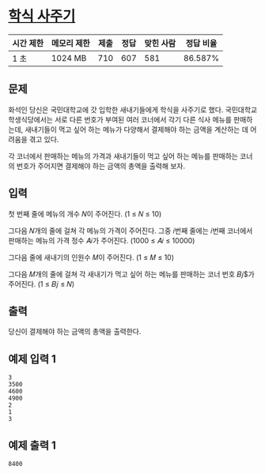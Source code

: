 # [학식 사주기](https://www.acmicpc.net/problem/31821)

| 시간 제한 | 메모리 제한 | 제출 | 정답 | 맞힌 사람 | 정답 비율 |
| --- | --- | --- | --- | --- | --- |
| 1 초 | 1024 MB | 710 | 607 | 581 | 86.587% |

## 문제

화석인 당신은 국민대학교에 갓 입학한 새내기들에게 학식을 사주기로 했다. 국민대학교 학생식당에서는 서로 다른 번호가 부여된 여러 코너에서 각기 다른 식사 메뉴를 판매하는데, 새내기들이 먹고 싶어 하는 메뉴가 다양해서 결제해야 하는 금액을 계산하는 데 어려움을 겪고 있다.

각 코너에서 판매하는 메뉴의 가격과 새내기들이 먹고 싶어 하는 메뉴를 판매하는 코너의 번호가 주어지면 결제해야 하는 금액의 총액을 출력해 보자.

## 입력

첫 번째 줄에 메뉴의 개수 𝑁이 주어진다. (1 ≤ 𝑁 ≤ 10)

그다음 𝑁개의 줄에 걸쳐 각 메뉴의 가격이 주어진다. 그중 𝑖번째 줄에는 𝑖번째 코너에서 판매하는 메뉴의 가격 정수 𝐴𝑖가 주어진다. (1000 ≤ 𝐴𝑖 ≤ 10000)

그다음 줄에 새내기의 인원수 𝑀이 주어진다. (1 ≤ 𝑀 ≤ 10)

그다음 𝑀개의 줄에 걸쳐 각 새내기가 먹고 싶어 하는 메뉴를 판매하는 코너 번호 𝐵𝑗$가 주어진다. (1 ≤ 𝐵𝑗 ≤ 𝑁)

## 출력

당신이 결제해야 하는 금액의 총액을 출력한다.

## 예제 입력 1

```
3
3500
4600
4900
2
1
3

```

## 예제 출력 1

```
8400
```
